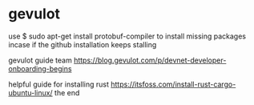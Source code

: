 # gevulot
use $ sudo apt-get install protobuf-compiler to install missing packages incase if the github installation keeps stalling 

gevulot guide team https://blog.gevulot.com/p/devnet-developer-onboarding-begins

helpful guide for installing rust https://itsfoss.com/install-rust-cargo-ubuntu-linux/
the end
